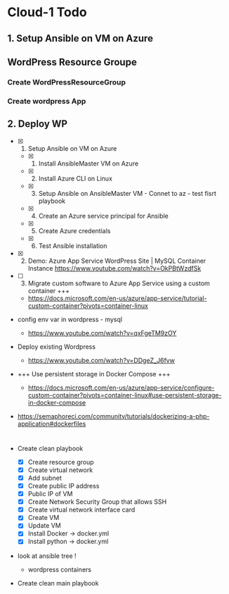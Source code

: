 # Cloud-1 Todo

## 1. Setup Ansible on VM on Azure

## WordPress Resource Groupe
### Create WordPressResourceGroup

### Create wordpress App


## 2. Deploy WP 



- [x] 1. Setup Ansible on VM on Azure
  - [x] 1. Install AnsibleMaster VM on Azure
  - [x] 2. Install Azure CLI on Linux
  - [x] 3. Setup Ansible on AnsibleMaster VM - Connet to az - test fisrt playbook
  - [x] 4. Create an Azure service principal for Ansible
  - [x] 5. Create Azure credentials
  - [x] 6. Test Ansible installation

- [x] 2. Demo: Azure App Service WordPress Site | MySQL Container Instance
https://www.youtube.com/watch?v=OkPBtWzdfSk

- [ ] 3. Migrate custom software to Azure App Service using a custom container +++
  - https://docs.microsoft.com/en-us/azure/app-service/tutorial-custom-container?pivots=container-linux

- config env var in wordpress - mysql
  - https://www.youtube.com/watch?v=qxFgeTM9zOY

- Deploy existing Wordpress
  - https://www.youtube.com/watch?v=DDgeZ_J6fvw

- +++ Use persistent storage in Docker Compose +++
  - https://docs.microsoft.com/en-us/azure/app-service/configure-custom-container?pivots=container-linux#use-persistent-storage-in-docker-compose


- https://semaphoreci.com/community/tutorials/dockerizing-a-php-application#dockerfiles

# ##########################################################################
- Create clean playbook 
  - [x] Create resource group
  - [x] Create virtual network
  - [x] Add subnet
  - [x] Create public IP address
  - [x] Public IP of VM
  - [x] Create Network Security Group that allows SSH
  - [x] Create virtual network interface card
  - [x] Create VM
  - [x] Update VM
  - [x] Install Docker -> docker.yml
  - [x] Install python -> docker.yml

- look at ansible tree !

  - wordpress containers

















- Create clean main playbook 



